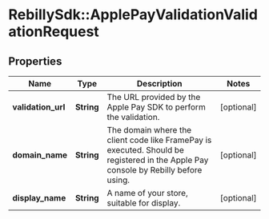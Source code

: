 # RebillySdk::ApplePayValidationValidationRequest

## Properties
Name | Type | Description | Notes
------------ | ------------- | ------------- | -------------
**validation_url** | **String** | The URL provided by the Apple Pay SDK to perform the validation. | [optional] 
**domain_name** | **String** | The domain where the client code like FramePay is executed. Should be registered in the Apple Pay console by Rebilly before using.  | [optional] 
**display_name** | **String** | A name of your store, suitable for display. | [optional] 

